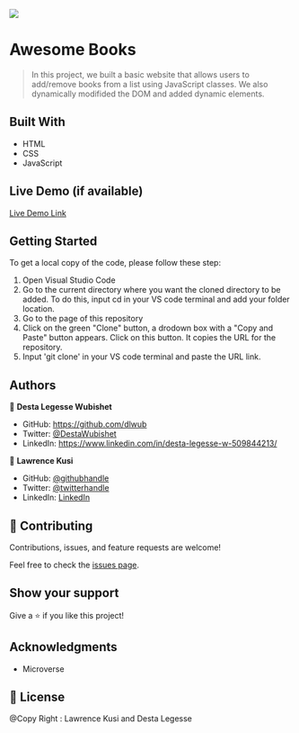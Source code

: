 ![](https://img.shields.io/badge/Microverse-blueviolet)

# Awesome Books

>In this project, we built a basic website that allows users to add/remove books from a list using JavaScript classes. We also dynamically modifided the DOM and added dynamic elements.


## Built With

- HTML 
- CSS
- JavaScript


## Live Demo (if available)

[Live Demo Link](https://dlwub.github.io/Awesome-Books-with-Classes/)



## Getting Started

To get a local copy of the code, please follow these step: 
1. Open Visual Studio Code 
2. Go to the current directory where you want the cloned directory to be added. To do this, input cd in your VS code terminal and add your folder location.
3. Go to the page of this repository
4. Click on the green "Clone" button, a drodown box with a "Copy and Paste" button appears. Click on this button. It copies the URL for the repository.
5. Input 'git clone' in your VS code terminal and paste the URL link.

## Authors

👤 **Desta Legesse Wubishet**

- GitHub: https://github.com/dlwub
- Twitter: [@DestaWubishet](https://twitter.com/DestaWubishet)
- LinkedIn: https://www.linkedin.com/in/desta-legesse-w-509844213/

👤 **Lawrence Kusi**

- GitHub: [@githubhandle](https://github.com/kusiLaw)
- Twitter: [@twitterhandle](https://twitter.com/twitterhandle)
- LinkedIn: [LinkedIn](https://linkedin.com/in/linkedinhandle)

## 🤝 Contributing

Contributions, issues, and feature requests are welcome!

Feel free to check the [issues page](../../issues/).

## Show your support

Give a ⭐️ if you like this project!

## Acknowledgments

- Microverse

## 📝 License


@Copy Right : Lawrence Kusi and Desta Legesse

